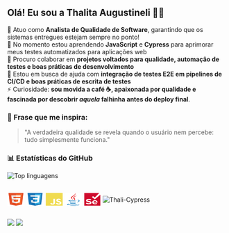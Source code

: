 ## Olá! Eu sou a Thalita Augustineli 👩‍💻

🔎 Atuo como **Analista de Qualidade de Software**, garantindo que os sistemas entregues estejam sempre no ponto!  
🌱 No momento estou aprendendo **JavaScript** e **Cypress** para aprimorar meus testes automatizados para aplicações web  
👯 Procuro colaborar em **projetos voltados para qualidade, automação de testes e boas práticas de desenvolvimento**  
🤔 Estou em busca de ajuda com **integração de testes E2E em pipelines de CI/CD e boas práticas de escrita de testes**  
⚡ Curiosidade: **sou movida a café ☕, apaixonada por qualidade e fascinada por descobrir _aquela_ falhinha antes do deploy final**.

### 🌟 Frase que me inspira:
> "A verdadeira qualidade se revela quando o usuário nem percebe: tudo simplesmente funciona."

### 📊 Estatísticas do GitHub

<!-- ![Estatísticas](https://github-readme-stats-sigma-five.vercel.app/api?username=thalitaugustineli&show_icons=true&theme=dracula&include_all_commits=true&count_private=true)// -->

![Top linguagens](https://github-readme-stats-sigma-five.vercel.app/api/top-langs/?username=thalitaugustineli&layout=compact&langs_count=8&theme=dracula)

 
<div style="display: inline_block"><br>
  <img align="center" alt="Thali-HTML" height="30" width="40" src="https://raw.githubusercontent.com/devicons/devicon/master/icons/html5/html5-original.svg">
  <img align="center" alt="Thali-CSS" height="30" width="40" src="https://raw.githubusercontent.com/devicons/devicon/master/icons/css3/css3-original.svg">
  <img align="center" alt="Thali-Js" height="30" width="40" src="https://raw.githubusercontent.com/devicons/devicon/master/icons/javascript/javascript-plain.svg">
  <img align="center" alt="Thali-Java" height="30" width="40" src="https://raw.githubusercontent.com/devicons/devicon/master/icons/java/java-original.svg">
  <img align="center" alt="Thali-Selenium" height="30" width="40" src="https://raw.githubusercontent.com/devicons/devicon/master/icons/selenium/selenium-original.svg">
  <img align="center" alt="Thali-Cypress" height="30" width="50" src="https://upload.wikimedia.org/wikipedia/commons/a/a4/Cypress.png">
</div>

  
  ##
 
<div> 
  <a href = "mailto:tata_augustineli@hotmail.com"><img src="https://img.shields.io/badge/E--mail-%23333?style=for-the-badge&logo=gmail&logoColor=white" target="_blank"></a>
  <a href="https://www.linkedin.com/in/thalita-augustineli/" target="_blank"><img src="https://img.shields.io/badge/-LinkedIn-%230077B5?style=for-the-badge&logo=linkedin&logoColor=white" target="_blank"></a> 
  
</div>

<!--

